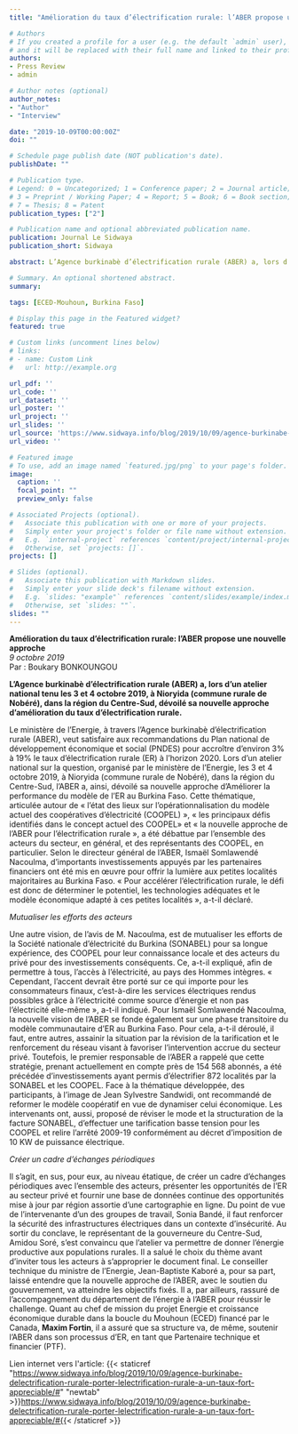 ```yaml
---
title: "Amélioration du taux d’électrification rurale: l’ABER propose une nouvelle approche"

# Authors
# If you created a profile for a user (e.g. the default `admin` user), write the username (folder name) here
# and it will be replaced with their full name and linked to their profile.
authors:
- Press Review
- admin

# Author notes (optional)
author_notes:
- "Author"
- "Interview"

date: "2019-10-09T00:00:00Z"
doi: ""

# Schedule page publish date (NOT publication's date).
publishDate: ""

# Publication type.
# Legend: 0 = Uncategorized; 1 = Conference paper; 2 = Journal article;
# 3 = Preprint / Working Paper; 4 = Report; 5 = Book; 6 = Book section;
# 7 = Thesis; 8 = Patent
publication_types: ["2"]

# Publication name and optional abbreviated publication name.
publication: Journal Le Sidwaya
publication_short: Sidwaya

abstract: L’Agence burkinabè d’électrification rurale (ABER) a, lors d’un atelier national tenu les 3 et 4 octobre 2019, à Nioryida (commune rurale de Nobéré), dans la région du Centre-Sud, dévoilé sa nouvelle approche d’amélioration du taux d’électrification rurale.

# Summary. An optional shortened abstract.
summary:

tags: [ECED-Mouhoun, Burkina Faso]

# Display this page in the Featured widget?
featured: true

# Custom links (uncomment lines below)
# links:
# - name: Custom Link
#   url: http://example.org

url_pdf: ''
url_code: ''
url_dataset: ''
url_poster: ''
url_project: ''
url_slides: ''
url_source: 'https://www.sidwaya.info/blog/2019/10/09/agence-burkinabe-delectrification-rurale-porter-lelectrification-rurale-a-un-taux-fort-appreciable/'
url_video: ''

# Featured image
# To use, add an image named `featured.jpg/png` to your page's folder.
image:
  caption: ''
  focal_point: ""
  preview_only: false

# Associated Projects (optional).
#   Associate this publication with one or more of your projects.
#   Simply enter your project's folder or file name without extension.
#   E.g. `internal-project` references `content/project/internal-project/index.md`.
#   Otherwise, set `projects: []`.
projects: []

# Slides (optional).
#   Associate this publication with Markdown slides.
#   Simply enter your slide deck's filename without extension.
#   E.g. `slides: "example"` references `content/slides/example/index.md`.
#   Otherwise, set `slides: ""`.
slides: ""
---
```


**Amélioration du taux d’électrification rurale: l’ABER propose une nouvelle approche**  
*9 octobre 2019*  
Par : Boukary BONKOUNGOU

**L’Agence burkinabè d’électrification rurale (ABER) a, lors d’un atelier national tenu les 3 et 4 octobre 2019, à Nioryida (commune rurale de Nobéré), dans la région du Centre-Sud, dévoilé sa nouvelle approche d’amélioration du taux d’électrification rurale.**  

Le ministère de l’Energie, à travers l’Agence burkinabè d’électrification rurale (ABER), veut satisfaire aux recommandations du Plan national de développement économique et social (PNDES) pour accroître d’environ 3% à 19% le taux d’électrification rurale (ER) à l’horizon 2020. Lors d’un atelier national sur la question, organisé par le ministère de l’Energie, les 3 et 4 octobre 2019, à Nioryida (commune rurale de Nobéré), dans la région du Centre-Sud, l’ABER a, ainsi, dévoilé sa nouvelle approche d’Améliorer la performance du modèle de l’ER au Burkina Faso. Cette thématique, articulée autour de « l’état des lieux sur l’opérationnalisation du modèle actuel des coopératives d’électricité (COOPEL) », « les principaux défis identifiés dans le concept actuel des COOPEL» et « la nouvelle approche de l’ABER pour l’électrification rurale », a été débattue par l’ensemble des acteurs du secteur, en général, et des représentants des COOPEL, en particulier. Selon le directeur général de l’ABER, Ismaël Somlawendé Nacoulma, d’importants investissements appuyés par les partenaires financiers ont été mis en œuvre pour offrir la lumière aux petites localités majoritaires au Burkina Faso. « Pour accélérer l’électrification rurale, le défi est donc de déterminer le potentiel, les technologies adéquates et le modèle économique adapté à ces petites localités », a-t-il déclaré.  

*Mutualiser les efforts des acteurs*  

Une autre vision, de l’avis de M. Nacoulma, est de mutualiser les efforts de la Société nationale d’électricité du Burkina (SONABEL) pour sa longue expérience, des COOPEL pour leur connaissance locale et des acteurs du privé pour des investissements conséquents. Ce, a-t-il expliqué, afin de permettre à tous, l’accès à l’électricité, au pays des Hommes intègres. « Cependant, l’accent devrait être porté sur ce qui importe pour les consommateurs finaux, c’est-à-dire les services électriques rendus possibles grâce à l’électricité comme source d’énergie et non pas l’électricité elle-même », a-t-il indiqué. Pour Ismaël Somlawendé Nacoulma, la nouvelle vision de l’ABER se fonde également sur une phase transitoire du modèle communautaire d’ER au Burkina Faso. Pour cela, a-t-il déroulé, il faut, entre autres, assainir la situation par la révision de la tarification et le renforcement du réseau visant à favoriser l’intervention accrue du secteur privé. Toutefois, le premier responsable de l’ABER a rappelé que cette stratégie, prenant actuellement en compte près de 154 568 abonnés, a été précédée d’investissements ayant permis d’électrifier 872 localités par la SONABEL et les COOPEL. Face à la thématique développée, des participants, à l’image de Jean Sylvestre Sandwidi, ont recommandé de reformer le modèle coopératif en vue de dynamiser celui économique. Les intervenants ont, aussi, proposé de réviser le mode et la structuration de la facture SONABEL, d’effectuer une tarification basse tension pour les COOPEL et relire l’arrêté 2009-19 conformément au décret  d’imposition de 10 KW de puissance électrique.  

*Créer un cadre d’échanges périodiques*  

Il s’agit, en sus, pour eux, au niveau étatique, de créer un cadre d’échanges périodiques avec l’ensemble des acteurs, présenter les opportunités de l’ER au secteur privé et fournir une base de données continue des opportunités mise à jour par région assortie d’une cartographie en ligne. Du point de vue de l’intervenante d’un des groupes de travail, Sonia Bandé, il faut renforcer la sécurité des infrastructures électriques dans un contexte d’insécurité. Au sortir du conclave, le représentant de la gouverneure du Centre-Sud, Amidou Soré, s’est convaincu que l’atelier va permettre de donner l’énergie productive aux populations rurales. Il a salué le choix du thème avant d’inviter tous les acteurs à s’approprier le document final. Le conseiller technique du ministre de l’Energie, Jean-Baptiste Kaboré a, pour sa part, laissé entendre que la nouvelle approche de l’ABER, avec le soutien du gouvernement, va atteindre les objectifs fixés. Il a, par ailleurs, rassuré de l’accompagnement du département de l’énergie à l’ABER pour réussir le challenge. Quant au chef de mission du projet Energie et croissance économique durable dans la boucle du Mouhoun (ECED) financé par le Canada, **Maxim Fortin**, il a assuré que sa structure va, de même, soutenir l’ABER dans son processus d’ER, en tant que Partenaire technique et financier (PTF).  

Lien internet vers l'article: {{< staticref "https://www.sidwaya.info/blog/2019/10/09/agence-burkinabe-delectrification-rurale-porter-lelectrification-rurale-a-un-taux-fort-appreciable/#" "newtab" >}}https://www.sidwaya.info/blog/2019/10/09/agence-burkinabe-delectrification-rurale-porter-lelectrification-rurale-a-un-taux-fort-appreciable/#{{< /staticref >}}
